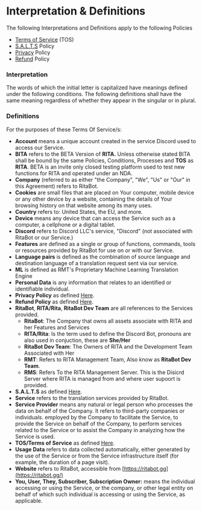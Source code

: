 # Interpretation & Definitions

The following Interpretations and Definitions apply to the following Policies

* [Terms of Service](terms-of-service.md) (TOS)
* [S.A.L.T.S](s.a.l.t.s-policy/) Policy
* [Privacy](privacy-policy/) Policy
* [Refund](refund-policy.md) Policy

### Interpretation

The words of which the initial letter is capitalized have meanings defined under the following conditions. The following definitions shall have the same meaning regardless of whether they appear in the singular or in plural.

### Definitions

For the purposes of these Terms Of Service/s:

* **Account** means a unique account created in the service Discord used to access our Service.
* **BITA** refers to the BETA Version of **RITA.** Unless otherwise stated BITA shall be bound by the same Policies, Conditions, Processes and **TOS** as **RITA**. BETA is an invite only closed testing platform used to test new functions for RITA and operated under an NDA.
* **Company** (referred to as either "the Company", "We", "Us" or "Our" in this Agreement) refers to RitaBot.
* **Cookies** are small files that are placed on Your computer, mobile device or any other device by a website, containing the details of Your browsing history on that website among its many uses.
* **Country** refers to: United States, the EU, and more.
* **Device** means any device that can access the Service such as a computer, a cellphone or a digital tablet.
* **Discord** refers to Discord LLC's service, "Discord" (not associated with RitaBot or our Service.)
* **Features** are defined as a single or group of functions, commands, tools or resources provided by RitaBot for use on or with our Service.
* **Language pairs** is defined as the combination of source language and destination language of a translation request sent via our service.
* **ML** is defined as RMT's Proprietary Machine Learning Translation Engine
* **Personal Data** is any information that relates to an identified or identifiable individual.
* **Privacy Policy** as defined [Here](privacy-policy/).
* **Refund Policy** as defined [Here](refund-policy.md).
* **RitaBot**, **RITA/Rita**, **RitaBot Dev Team** are all references to the Services provided.
  * **RitaBot**: The Company that owns all assets associate with RITA and her Features and Services
  * **RITA/Rita**: Is the term used to define the Discord Bot, pronouns are also used in conjuction, these are **She/Her**
  * **RitaBot Dev Team**: The Owners of RITA and the Development Team Associated with Her
  * **RMT**: Refers to RITA Management Team, Also know as **RitaBot Dev Team**.
  * **RMS**: Refers To the RITA Management Server. This is the Disicrd Server where RITA is managed from and where user supoort is provided.&#x20;
* **S.A.L.T.S** as defined [Here](s.a.l.t.s-policy/).
* **Service** refers to the translation services provided by RitaBot.
* **Service Provider** means any natural or legal person who processes the data on behalf of the Company. It refers to third-party companies or individuals. employed by the Company to facilitate the Service, to provide the Service on behalf of the Company, to perform services related to the Service or to assist the Company in analyzing how the Service is used.
* **TOS/Terms of Service** as defined [Here](terms-of-service.md).
* **Usage Data** refers to data collected automatically, either generated by the use of the Service or from the Service infrastructure itself (for example, the duration of a page visit).
* **Website** refers to RitaBot, accessible from [https://ritabot.gg](https://ritabot.gg/)
* **You, User, They, Subscriber, Subscription Owner:** means the individual accessing or using the Service, or the company, or other legal entity on behalf of which such individual is accessing or using the Service, as applicable.
